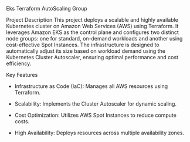 Eks Terraform AutoScaling Group
  
Project Description
This project deploys a scalable and highly available Kubernetes cluster on Amazon Web Services (AWS) using Terraform. It leverages Amazon EKS as the control plane and configures two distinct node groups: one for standard, on-demand workloads and another using cost-effective Spot Instances. The infrastructure is designed to automatically adjust its size based on workload demand using the Kubernetes Cluster Autoscaler, ensuring optimal performance and cost efficiency.

Key Features

*   Infrastructure as Code (IaC): Manages all AWS resources using Terraform.

*   Scalability: Implements the Cluster Autoscaler for dynamic scaling.

*  Cost Optimization: Utilizes AWS Spot Instances to reduce compute costs.

* High Availability: Deploys resources across multiple availability zones.
